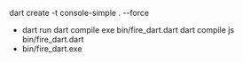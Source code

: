 dart create -t console-simple . --force
- dart run
dart compile exe bin/fire_dart.dart
dart compile js bin/fire_dart.dart
- bin/fire_dart.exe